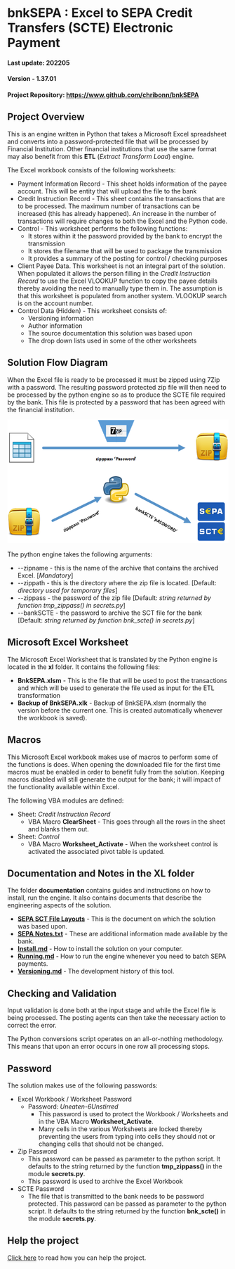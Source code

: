 # bnkSEPA : Excel to SEPA Credit Transfers (SCTE) Electronic Payment

#### Last update: 202205
#### Version - 1.37.01
#### Project Repository: https://www.github.com/chribonn/bnkSEPA

## Project Overview

This is an engine written in Python that takes a Microsoft Excel spreadsheet and converts into a password-protected file that will be processed by Financial Institution.  Other financial institutions that use the same format may also benefit from this **ETL** (*Extract Transform Load*) engine.

The Excel workbook consists of the following worksheets:
  * Payment Information Record - This sheet holds information of the payee account. This will be entity that will upload the file to the bank
  * Credit Instruction Record - This sheet contains the transactions that are to be processed. The maximum number of transactions can be increased (this has already happened). An increase in the number of transactions will require changes to both the Excel and the Python code.
  * Control - This worksheet performs the following functions:
    - It stores within it the password provided by the bank to encrypt the transmission
    - It stores the filename that will be used to package the transmission
    - It provides a summary of the posting for control / checking purposes
  * Client Payee Data. This worksheet is not an integral part of the solution.  When populated it allows the person filling in the *Credit Instruction Record* to use the Excel VLOOKUP function to copy the payee details thereby avoiding the need to manually type them in.  The assumption is that this worksheet is populated from another system. VLOOKUP search is on the account number.
  * Control Data (Hidden) - This worksheet consists of:
    - Versioning information
    - Author information
    - The source documentation this solution was based upon
    - The drop down lists used in some of the other worksheets

## Solution Flow Diagram

When the Excel file is ready to be processed it must be zipped using 7Zip with a password. The resulting password protected zip file will then need to be processed by the python engine so as to produce the SCTE file required by the bank. This file is protected by a password that has been agreed with the financial institution.

![Process Flow](images/readme001.png "Process Flow")

The python engine takes the following arguments:

  * --zipname - this is the name of the archive that contains the archived Excel.  [*Mandatory*]
  * --zippath - this is the directory where the zip file is located. [Default: *directory used for temporary files*]
  * --zippass - the password of the zip file [Default: *string returned by function tmp_zippass() in secrets.py*]
  * --bankSCTE - the password to archive the SCT file for the bank [Default: *string returned by function bnk_scte() in secrets.py*]

## Microsoft Excel Worksheet

The Microsoft Excel Worksheet that is translated by the Python engine is located in the **xl** folder.  It contains the following files:

  * **BnkSEPA.xlsm** - This is the file that will be used to post the transactions and which will be used to generate the file used as input for the ETL transformation
  * **Backup of BnkSEPA.xlk** - Backup of BnkSEPA.xlsm (normally the version before the current one. This is created automatically whenever the workbook is saved).


## Macros

This Microsoft Excel workbook makes use of macros to perform some of the functions is does.  When opening the downloaded file for the first time macros must be enabled in order to benefit fully from the solution. Keeping macros disabled will still generate the output for the bank; it will impact of the functionality available within Excel.

The following VBA modules are defined:
  * Sheet: *Credit Instruction Record*
    - VBA Macro **ClearSheet** - This goes through all the rows in the sheet and blanks them out.
  * Sheet: *Control*
    - VBA Macro **Worksheet_Activate** - When the worksheet control is activated the associated pivot table is updated.

## Documentation and Notes in the XL folder

The folder **documentation** contains guides and instructions on how to install, run the engine. It also contains documents that describe the engineering aspects of the solution. 
  * **[SEPA SCT File Layouts](/documentation/SEPA%20SCT%20File%20Layouts%20-%20202203.pdf)** - This is the document on which the solution was based upon.
  * **[SEPA Notes.txt](/documentation/SEPA%20Notes.txt)** - These are additional information made available by the bank.
  * **[Install.md](/documentation/Install.md)** - How to install the solution on your computer.
  * **[Running.md](/documentation/Running.md)** - How to run the engine whenever you need to batch SEPA payments.
  * **[Versioning.md](/documentation/Versioning.md)** - The development history of this tool.
  
## Checking and Validation

Input validation is done both at the input stage and while the Excel file is being processed.  The posting agents can then take the necessary action to correct the error.  

The Python conversions script operates on an all-or-nothing methodology.  This means that upon an error occurs in one row all processing stops.

## Password

The solution makes use of the following passwords:
  * Excel Workbook / Worksheet Password
    - Password: *Uneaten-6Unstirred*
      - This password is used to protect the Workbook / Worksheets and in the VBA Macro **Worksheet_Activate**.
      - Many cells in the various Worksheets are locked thereby preventing the users from typing into cells they should not or changing cells that should not be changed.
  * Zip Password
    - This password can be passed as parameter to the python script. It defaults to the string returned by the function **tmp_zippass()** in the module **secrets.py**. 
    - This password is used to archive the Excel Workbook 
  * SCTE Password
    - The file that is transmitted to the bank needs to be password protected. This password can be passed as parameter to the python script. It defaults to the string returned by the function **bnk_scte()** in the module **secrets.py**. 

## Help the project

[Click here](/documentation/HelpbnkSEPA.md) to read how you can help the project.


